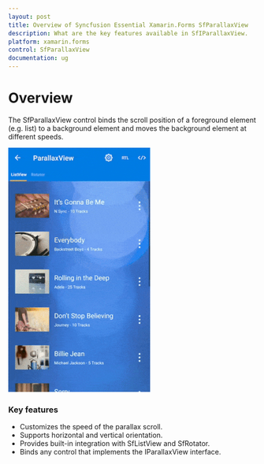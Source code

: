```yaml
---
layout: post
title: Overview of Syncfusion Essential Xamarin.Forms SfParallaxView
description: What are the key features available in SfIParallaxView.
platform: xamarin.forms
control: SfParallaxView
documentation: ug
---
```


# Overview

The SfParallaxView control binds the scroll position of a foreground element (e.g. list) to a background element and moves the background element at different speeds.

![SfParallaxView](ParallaxView_Images/parallaxview.gif)

### Key features

* Customizes the speed of the parallax scroll.
* Supports horizontal and vertical orientation.
* Provides built-in integration with SfListView and SfRotator.
* Binds any control that implements the IParallaxView interface.